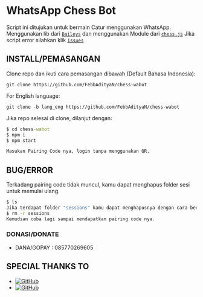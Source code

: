 # WhatsApp Chess Bot
Script ini ditujukan untuk bermain Catur menggunakan WhatsApp.
Menggunakan lib dari [`Baileys`](https://github.com/whiskeysockets/baileys)
dan menggunakan Module dari [`chess.js`](https://npmjs.com/package/chess.js)
Jika script error silahkan klik [`Issues`](https://github.com/FebbAdityaN/chess-wabot/issues/new)
## INSTALL/PEMASANGAN
Clone repo dan ikuti cara pemasangan dibawah (Default Bahasa Indonesia):
```
git clone https://github.com/FebbAdityaN/chess-wabot
```
For English language:
```
git clone -b lang_eng https://github.com/FebbAdityaN/chess-wabot
```
Jika repo selesai di clone, dilanjut dengan:
```cmd
$ cd chess-wabot
$ npm i
$ npm start

Masukan Pairing Code nya, login tanpa menggunakan QR.
```
## BUG/ERROR
Terkadang pairing code tidak muncul, kamu dapat menghapus folder sesi untuk memulai ulang.
```cmd
$ ls
Jika terdapat folder "sessions" kamu dapat menghapusnya dengan cara berikut:
$ rm -r sessions
Kemudian coba lagi sampai mendapatkan pairing code nya.
```
### DONASI/DONATE
* DANA/GOPAY : 085770269605
## SPECIAL THANKS TO
* <a href="https://github.com/whiskeysockets/Baileys"><img alt="GitHub" src="https://img.shields.io/badge/baileys-%23121011.svg?&style=for-the-badge&logo=github&logoColor=white"/></a>
* <a href="https://github.com/rzkyydev"><img alt="GitHub" src="https://img.shields.io/badge/rzkyydev-%23121011.svg?&style=for-the-badge&logo=github&logoColor=white"/></a>

